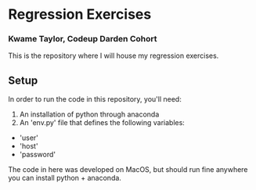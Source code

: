 # Regression Exercises
### Kwame Taylor, Codeup Darden Cohort

This is the repository where I will house my regression exercises.

## Setup

In order to run the code in this repository, you'll need:

1. An installation of python through anaconda
2. An 'env.py' file that defines the following variables:
  - 'user'
  - 'host'
  - 'password'

The code in here was developed on MacOS, but should run fine anywhere you can install python + anaconda.
